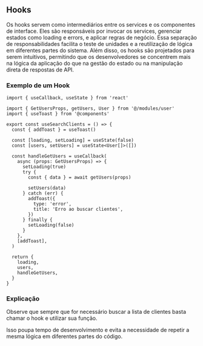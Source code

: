 ## Hooks

Os hooks servem como intermediários entre os services e os componentes de interface. Eles são responsáveis por invocar os services, gerenciar estados como loading e errors, e aplicar regras de negócio. Essa separação de responsabilidades facilita o teste de unidades e a reutilização de lógica em diferentes partes do sistema. Além disso, os hooks são projetados para serem intuitivos, permitindo que os desenvolvedores se concentrem mais na lógica da aplicação do que na gestão do estado ou na manipulação direta de respostas de API.

### Exemplo de um Hook

```
import { useCallback, useState } from 'react'

import { GetUsersProps, getUsers, User } from '@/modules/user'
import { useToast } from '@components'

export const useSearchClients = () => {
  const { addToast } = useToast()

  const [loading, setLoading] = useState(false)
  const [users, setUsers] = useState<User[]>([])

  const handleGetUsers = useCallback(
    async (props: GetUsersProps) => {
      setLoading(true)
      try {
        const { data } = await getUsers(props)

        setUsers(data)
      } catch (err) {
        addToast({
          type: 'error',
          title: 'Erro ao buscar clientes',
        })
      } finally {
        setLoading(false)
      }
    },
    [addToast],
  )

  return {
    loading,
    users,
    handleGetUsers,
  }
}

```

### Explicação

Observe que sempre que for necessário buscar a lista de clientes basta chamar o hook e utilizar sua função.

Isso poupa tempo de desenvolvimento e evita a necessidade de repetir a mesma lógica em diferentes partes do código.
